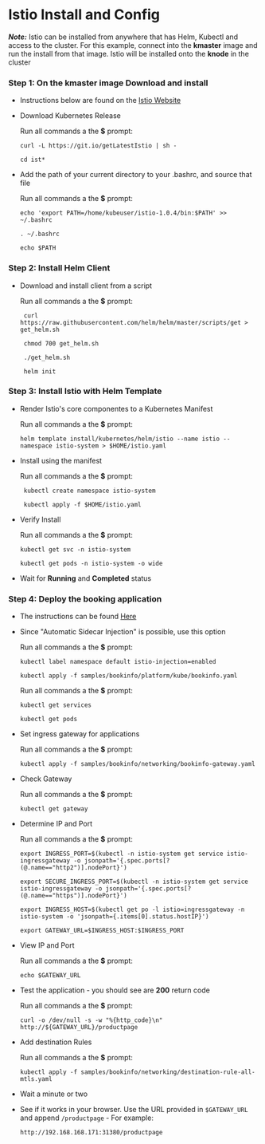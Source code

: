 # Istio Install and Config

***Note:*** Istio can be installed from anywhere that has Helm, Kubectl and access to the cluster. For this example, connect into the **kmaster** image and run the install from that image. Istio will be installed onto the **knode** in the cluster

### **Step 1**: On the **kmaster** image Download and install

- Instructions below are found on the [Istio Website](https://istio.io/docs/)

- Download Kubernetes Release

    Run all commands a the **$** prompt:
    ```
    curl -L https://git.io/getLatestIstio | sh -

    cd ist*
    ```

- Add the path of your current directory to your .bashrc, and source that file

    Run all commands a the **$** prompt:
    ```
    echo 'export PATH=/home/kubeuser/istio-1.0.4/bin:$PATH' >> ~/.bashrc

    . ~/.bashrc

    echo $PATH
    ```

### **Step 2**: Install Helm Client

- Download and install client from a script

    Run all commands a the **$** prompt:
   ```
    curl https://raw.githubusercontent.com/helm/helm/master/scripts/get > get_helm.sh

    chmod 700 get_helm.sh

    ./get_helm.sh

    helm init
    ```
### **Step 3**: Install Istio with Helm Template

- Render Istio's core componentes to a Kubernetes Manifest

    Run all commands a the **$** prompt:
    ```
    helm template install/kubernetes/helm/istio --name istio --namespace istio-system > $HOME/istio.yaml
    ```

- Install using the manifest

    Run all commands a the **$** prompt:
   ```
    kubectl create namespace istio-system

    kubectl apply -f $HOME/istio.yaml
    ```

- Verify Install

    Run all commands a the **$** prompt:
    ```
    kubectl get svc -n istio-system

    kubectl get pods -n istio-system -o wide
    ```

- Wait for **Running** and **Completed** status

### **Step 4**: Deploy the booking application

- The instructions can be found [Here](https://istio.io/docs/examples/bookinfo/)

- Since "Automatic Sidecar Injection" is possible, use this option

    Run all commands a the **$** prompt:
    ```
    kubectl label namespace default istio-injection=enabled

    kubectl apply -f samples/bookinfo/platform/kube/bookinfo.yaml
    ```

    Run all commands a the **$** prompt:
    ```
    kubectl get services

    kubectl get pods
    ```

- Set ingress gateway for applications

    Run all commands a the **$** prompt:
    ```
    kubectl apply -f samples/bookinfo/networking/bookinfo-gateway.yaml
    ```

- Check Gateway

    Run all commands a the **$** prompt:
    ```
    kubectl get gateway
    ```

- Determine IP and Port

    Run all commands a the **$** prompt:
    ```
    export INGRESS_PORT=$(kubectl -n istio-system get service istio-ingressgateway -o jsonpath='{.spec.ports[?(@.name=="http2")].nodePort}')

    export SECURE_INGRESS_PORT=$(kubectl -n istio-system get service istio-ingressgateway -o jsonpath='{.spec.ports[?(@.name=="https")].nodePort}')

    export INGRESS_HOST=$(kubectl get po -l istio=ingressgateway -n istio-system -o 'jsonpath={.items[0].status.hostIP}')

    export GATEWAY_URL=$INGRESS_HOST:$INGRESS_PORT
    ```

- View IP and Port

    Run all commands a the **$** prompt:
    ```
    echo $GATEWAY_URL
    ```

- Test the application - you should see are **200** return code

    Run all commands a the **$** prompt:
    ```
    curl -o /dev/null -s -w "%{http_code}\n" http://${GATEWAY_URL}/productpage
    ```
- Add destination Rules

    Run all commands a the **$** prompt:
    ```
    kubectl apply -f samples/bookinfo/networking/destination-rule-all-mtls.yaml
    ```
- Wait a minute or two

- See if it works in your browser. Use the URL provided in `$GATEWAY_URL` and append `/productpage` - For example:

    ```
    http://192.168.168.171:31380/productpage
    ```